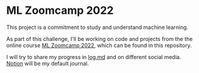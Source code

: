 # ML Zoomcamp 2022

This project is a commitment to study and understand machine learning.

As part of this challenge, I'll be working on code and projects from the the online course [ML Zoomcamp 2022](https://github.com/alexeygrigorev/mlbookcamp-code/tree/master/course-zoomcamp), which can be found
in this repository.

I will try to share my progress in [log.md](log.md) and on different social media.
[Notion](https://www.notion.so/zachar/Data-Science-Journey-7eb439966c3a4512b3de54a246bfef41) will be my default journal.